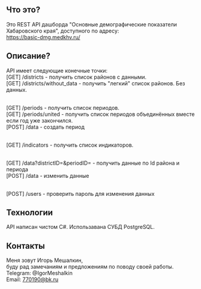 Что это?
-----------
Это REST API дашборда "Основные демографические показатели Хабаровского края", доступного по адресу:<br>
https://basic-dmg.medkhv.ru/

Описание?
-----------------
API имеет следующие конечные точки: <br>
[GET] /districts - получить список районов с данными.<br>
[GET] /districts/without_data - получить "легкий" список районов. Без данных.<br><br>

[GET] /periods - получить список периодов.<br>
[GET] /periods/united - получить список периодов объединённых вместе если год уже закончился.<br>
[POST] /data - создать период <br><br>

[GET] /indicators - получить список индикаторов.<br><br>

[GET] /data?districtID=&periodID= - получить данные по Id района и периода <br>
[POST] /data - изменить данные <br><br>

[POST] /users - проверить пароль для изменения данных<br>

Технологии
-----------------
API написан чистом C#. Использавана СУБД PostgreSQL.

Контакты
-----------
Меня зовут Игорь Мешалкин,   <br> буду рад замечаниям и предложениям по поводу своей работы.   <br>
Telegram: @IgorMeshalkin   <br>
Email: 770190@bk.ru
